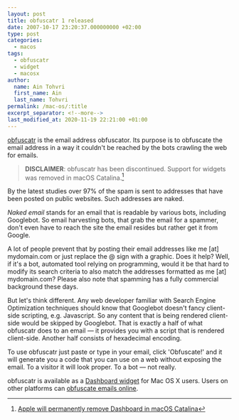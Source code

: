 ```yaml
---
layout: post
title: obfuscatr 1 released
date: 2007-10-17 23:20:37.000000000 +02:00
type: post
categories:
  - macos
tags:
  - obfuscatr
  - widget
  - macosx
author:
  name: Ain Tohvri
  first_name: Ain
  last_name: Tohvri
permalink: /mac-os/:title
excerpt_separator: <!--more-->
last_modified_at: 2020-11-19 22:21:00 +01:00
---
```

[obfuscatr](https://obfuscatr.flashbit.net) is the email address obfuscator. Its purpose is to obfuscate the email address in a way it couldn't be reached by the bots crawling the web for emails.<!--more-->

> **DISCLAIMER**: obfuscatr has been discontinued. Support for widgets was removed in macOS Catalina.[^1]

By the latest studies over 97% of the spam is sent to addresses that have been posted on public websites. Such addresses are naked.

_Naked email_ stands for an email that is readable by various bots, including Googlebot. So email harvesting bots, that grab the email for a spammer, don't even have to reach the site the email resides but rather get it from Google.

A lot of people prevent that by posting their email addresses like me [at] mydomain.com or just replace the @ sign with a graphic. Does it help? Well, if it's a bot, automated tool relying on programming, would it be that hard to modify its search criteria to also match the addresses formatted as me [at] mydomain.com? Please also note that spamming has a fully commercial background these days.

But let's think different. Any web developer familiar with Search Engine Optimization techniques should know that Googlebot doesn't fancy client-side scripting, e.g. Javascript. So any content that is being rendered client-side would be skipped by Googlebot. That is exactly a half of what obfuscatr does to an email — it provides you with a script that is rendered client-side. Another half consists of hexadecimal encoding.

To use obfuscatr just paste or type in your email, click 'Obfuscate!' and it will generate you a code that you can use on a web  without exposing the email. To a visitor it will look proper. To a bot — not really.

obfuscatr is available as a [Dashboard widget](https://obfuscatr.flashbit.net/download.html) for Mac OS X users. Users on other platforms can [obfuscate emails online](https://obfuscatr.flashbit.net/obfuscate.html).

[^1]:[Apple will permanently remove Dashboard in macOS Catalina](https://www.theverge.com/2019/6/4/18652971/apple-macos-catalina-dashboard-widgets-removed-feature)
